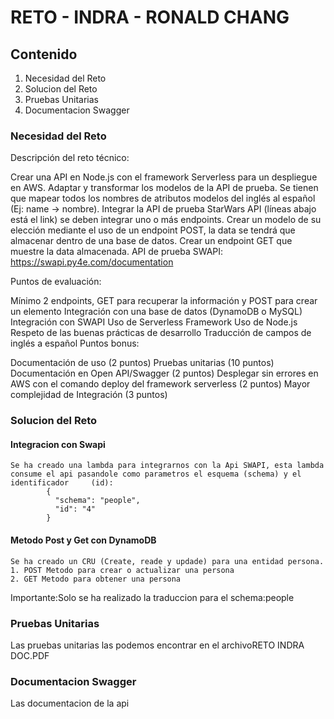 # RETO - INDRA - RONALD CHANG

## Contenido
1. Necesidad del Reto
2. Solucion del Reto
3. Pruebas Unitarias
4. Documentacion Swagger

### Necesidad del Reto
Descripción del reto técnico:

Crear una API en Node.js con el framework Serverless para un despliegue en AWS.
Adaptar y transformar los modelos de la API de prueba. Se tienen que mapear todos los nombres de atributos modelos del inglés al español (Ej: name -> nombre).
Integrar la API de prueba StarWars API (líneas abajo está el link) se deben integrar uno o más endpoints.
Crear un modelo de su elección mediante el uso de un endpoint POST, la data se tendrá que almacenar dentro de una base de datos.
Crear un endpoint GET que muestre la data almacenada.
API de prueba SWAPI: https://swapi.py4e.com/documentation

Puntos de evaluación:

Mínimo 2 endpoints, GET para recuperar la información y POST para crear un elemento
Integración con una base de datos (DynamoDB o MySQL)
Integración con SWAPI
Uso de Serverless Framework
Uso de Node.js
Respeto de las buenas prácticas de desarrollo
Traducción de campos de inglés a español
Puntos bonus:

Documentación de uso (2 puntos)
Pruebas unitarias (10 puntos)
Documentación en Open API/Swagger (2 puntos)
Desplegar sin errores en AWS con el comando deploy del framework serverless (2 puntos)
Mayor complejidad de Integración (3 puntos)

### Solucion del Reto
  #### Integracion con Swapi
    Se ha creado una lambda para integrarnos con la Api SWAPI, esta lambda consume el api pasandole como parametros el esquema (schema) y el identificador     (id):
            {
              "schema": "people",
              "id": "4"
            }
  #### Metodo Post y Get con DynamoDB
    Se ha creado un CRU (Create, reade y updade) para una entidad persona.
    1. POST Metodo para crear o actualizar una persona
    2. GET Metodo para obtener una persona
Importante:Solo se ha realizado la traduccion para el schema:people

### Pruebas Unitarias
Las pruebas unitarias las podemos encontrar en el archivoRETO INDRA DOC.PDF

### Documentacion Swagger
Las documentacion de la api
